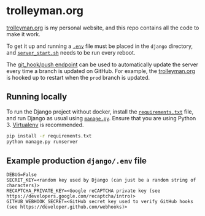 
# trolleyman.org
[trolleyman.org](https://trolleyman.org) is my personal website, and this repo contains all the code to make it work.

To get it up and running a [`.env`](#example-production-django-.env-file) file must be placed in the `django` directory, and [`server_start.sh`](server_start.sh) needs to be run every reboot.

The [git_hook/push endpoint](django/git_hook) can be used to automatically update the server every time a branch is updated on GitHub.
For example, the [trolleyman.org](https://trolleyman.org) is hooked up to restart when the `prod` branch is updated.

## Running locally
To run the Django project without docker, install the [`requirements.txt`](django/requirements.txt) file, and run Django as usual using [`manage.py`](django/manage.py). Ensure that you are using Python 3. [Virtualenv](https://virtualenv.pypa.io/en/latest/) is recommended.

```bash
pip install -r requirements.txt
python manage.py runserver
```

## Example production `django/.env` file
```env
DEBUG=False
SECRET_KEY=<random key used by Django (can just be a random string of characters)>
RECAPTCHA_PRIVATE_KEY=<Google reCAPTCHA private key (see https://developers.google.com/recaptcha/intro)>
GITHUB_WEBHOOK_SECRET=<GitHub secret key used to verify GitHub hooks (see https://developer.github.com/webhooks)>
```
